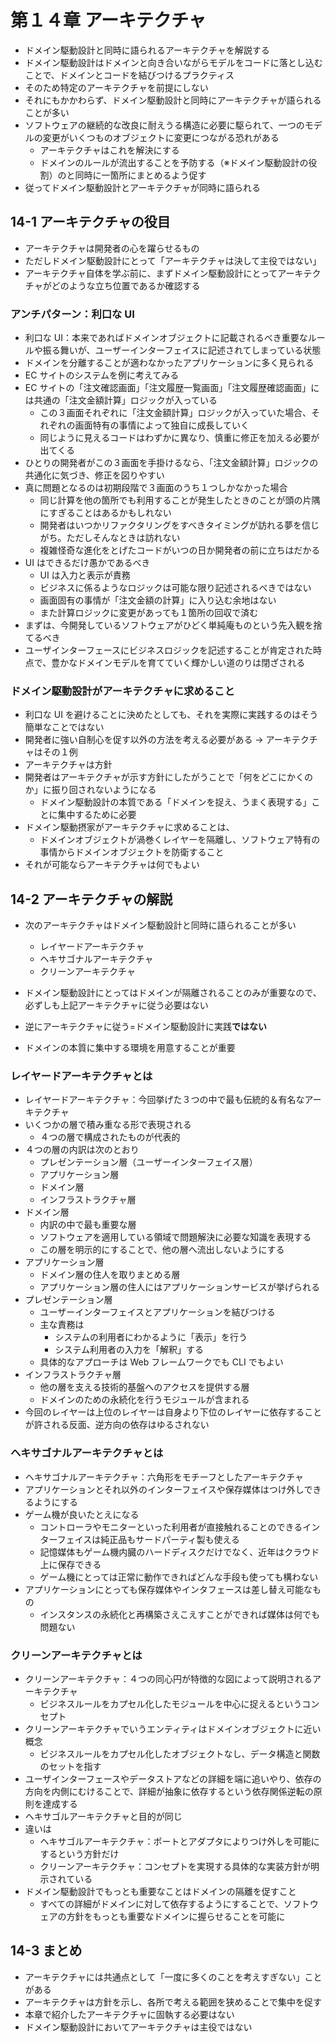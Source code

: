 # 第１４章 アーキテクチャ

- ドメイン駆動設計と同時に語られるアーキテクチャを解説する
- ドメイン駆動設計はドメインと向き合いながらモデルをコードに落とし込むことで、ドメインとコードを結びつけるプラクティス
- そのため特定のアーキテクチャを前提にしない
- それにもかかわらず、ドメイン駆動設計と同時にアーキテクチャが語られることが多い
- ソフトウェアの継続的な改良に耐えうる構造に必要に駆られて、一つのモデルの変更がいくつものオブジェクトに変更につながる恐れがある
  - アーキテクチャはこれを解決にする
  - ドメインのルールが流出することを予防する（※ドメイン駆動設計の役割）のと同時に一箇所にまとめるよう促す
- 従ってドメイン駆動設計とアーキテクチャが同時に語られる

## 14-1 アーキテクチャの役目

- アーキテクチャは開発者の心を躍らせるもの
- ただしドメイン駆動設計にとって「アーキテクチャは決して主役ではない」
- アーキテクチャ自体を学ぶ前に、まずドメイン駆動設計にとってアーキテクチャがどのような立ち位置であるか確認する

### アンチパターン：利口な UI

- 利口な UI：本来であればドメインオブジェクトに記載されるべき重要なルールや振る舞いが、ユーザーインターフェイスに記述されてしまっている状態
- ドメインを分離することが適わなかったアプリケーションに多く見られる
- EC サイトのシステムを例に考えてみる
- EC サイトの「注文確認画面」「注文履歴一覧画面」「注文履歴確認画面」には共通の「注文金額計算」ロジックが入っている
  - この３画面それぞれに「注文金額計算」ロジックが入っていた場合、それぞれの画面特有の事情によって独自に成長していく
  - 同じように見えるコードはわずかに異なり、慎重に修正を加える必要が出てくる
- ひとりの開発者がこの３画面を手掛けるなら、「注文金額計算」ロジックの共通化に気づき、修正を図りやすい
- 真に問題となるのは初期段階で３画面のうち１つしかなかった場合
  - 同じ計算を他の箇所でも利用することが発生したときのことが頭の片隅にすぎることはあるかもしれない
  - 開発者はいつかリファクタリングをすべきタイミングが訪れる夢を信じがち。ただしそんなときは訪れない
  - 複雑怪奇な進化をとげたコードがいつの日か開発者の前に立ちはだかる
- UI はできるだけ愚かであるべき
  - UI は入力と表示が責務
  - ビジネスに係るようなロジックは可能な限り記述されるべきではない
  - 画面固有の事情が「注文金額の計算」に入り込む余地はない
  - また計算ロジックに変更があっても１箇所の回収で済む
- まずは、今開発しているソフトウェアがひどく単純庵ものという先入観を捨てるべき
- ユーザインターフェースにビジネスロジックを記述することが肯定された時点で、豊かなドメインモデルを育てていく輝かしい道のりは閉ざされる

### ドメイン駆動設計がアーキテクチャに求めること

- 利口な UI を避けることに決めたとしても、それを実際に実践するのはそう簡単なことではない
- 開発者に強い自制心を促す以外の方法を考える必要がある → アーキテクチャはその１例
- アーキテクチャは方針
- 開発者はアーキテクチャが示す方針にしたがうことで「何をどこにかくのか」に振り回されないようになる
  - ドメイン駆動設計の本質である「ドメインを捉え、うまく表現する」ことに集中するために必要
- ドメイン駆動摂家がアーキテクチャに求めることは、
  - ドメインオブジェクトが渦巻くレイヤーを隔離し、ソフトウェア特有の事情からドメインオブジェクトを防衛すること
- それが可能ならアーキテクチャは何でもよい

## 14-2 アーキテクチャの解説

- 次のアーキテクチャはドメイン駆動設計と同時に語られることが多い

  - レイヤードアーキテクチャ
  - ヘキサゴナルアーキテクチャ
  - クリーンアーキテクチャ

- ドメイン駆動設計にとってはドメインが隔離されることのみが重要なので、必ずしも上記アーキテクチャに従う必要はない
- 逆にアーキテクチャに従う=ドメイン駆動設計に実践**ではない**
- ドメインの本質に集中する環境を用意することが重要

### レイヤードアーキテクチャとは

- レイヤードアーキテクチャ：今回挙げた３つの中で最も伝統的＆有名なアーキテクチャ
- いくつかの層で積み重なる形で表現される
  - ４つの層で構成されたものが代表的
- ４つの層の内訳は次のとおり
  - プレゼンテーション層（ユーザーインターフェイス層）
  - アプリケーション層
  - ドメイン層
  - インフラストラクチャ層
- ドメイン層
  - 内訳の中で最も重要な層
  - ソフトウェアを適用している領域で問題解決に必要な知識を表現する
  - この層を明示的にすることで、他の層へ流出しないようにする
- アプリケーション層
  - ドメイン層の住人を取りまとめる層
  - アプリケーション層の住人にはアプリケーションサービスが挙げられる
- プレゼンテーション層
  - ユーザーインターフェイスとアプリケーションを結びつける
  - 主な責務は
    - システムの利用者にわかるように「表示」を行う
    - システム利用者の入力を「解釈」する
  - 具体的なアプローチは Web フレームワークでも CLI でもよい
- インフラストラクチャ層
  - 他の層を支える技術的基盤へのアクセスを提供する層
  - ドメインのための永続化を行うモジュールが含まれる
- 今回のレイヤーは上位のレイヤーは自身より下位のレイヤーに依存することが許される反面、逆方向の依存はゆるされない

### ヘキサゴナルアーキテクチャとは

- ヘキサゴナルアーキテクチャ：六角形をモチーフとしたアーキテクチャ
- アプリケーションとそれ以外のインターフェイスや保存媒体はつけ外しできるようにする
- ゲーム機が良いたとえになる
  - コントローラやモニターといった利用者が直接触れることのできるインターフェイスは純正品もサードパーティ製も使える
  - 記憶媒体もゲーム機内臓のハードディスクだけでなく、近年はクラウド上に保存できる
  - ゲーム機にとっては正常に動作できればどんな手段も使っても構わない
- アプリケーションにとっても保存媒体やインタフェースは差し替え可能なもの
  - インスタンスの永続化と再構築さえこえすことができれば媒体は何でも問題ない

### クリーンアーキテクチャとは

- クリーンアーキテクチャ：４つの同心円が特徴的な図によって説明されるアーキテクチャ
  - ビジネスルールをカプセル化したモジュールを中心に捉えるというコンセプト
- クリーンアーキテクチャでいうエンティティはドメインオブジェクトに近い概念
  - ビジネスルールをカプセル化したオブジェクトなし、データ構造と関数のセットを指す
- ユーザインターフェースやデータストアなどの詳細を端に追いやり、依存の方向を内側にむけることで、詳細が抽象に依存するという依存関係逆転の原則を達成する
- ヘキサゴルアーキテクチャと目的が同じ
- 違いは
  - ヘキサゴルアーキテクチャ：ポートとアダプタによりつけ外しを可能にするという方針だけ
  - クリーンアーキテクチャ：コンセプトを実現する具体的な実装方針が明示されている
- ドメイン駆動設計でもっとも重要なことはドメインの隔離を促すこと
  - すべての詳細がドメインに対して依存するようにすることで、ソフトウェアの方針をもっとも重要なドメインに握らせることを可能に

## 14-3 まとめ

- アーキテクチャには共通点として「一度に多くのことを考えすぎない」ことがある
- アーキテクチャは方針を示し、各所で考える範囲を狭めることで集中を促す
- 本章で紹介したアーキテクチャに固執する必要はない
- ドメイン駆動設計においてアーキテクチャは主役ではない
